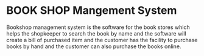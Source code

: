 # BOOK SHOP Mangement System
Bookshop management system is the software for the book stores which helps the shopkeeper to search the book by name and the software will create a bill of purchased item and the customer has the facility to purchase books by hand and the customer can also purchase the books online.
